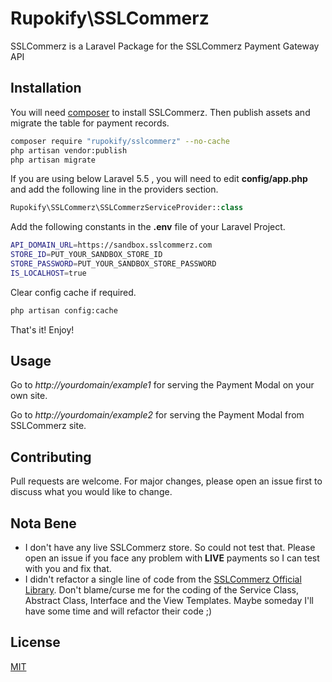 # Rupokify\SSLCommerz

SSLCommerz is a Laravel Package for the SSLCommerz Payment Gateway API

## Installation

You will need [composer](https://getcomposer.org/) to install SSLCommerz. Then publish assets and migrate the table for payment records.

```bash
composer require "rupokify/sslcommerz" --no-cache
php artisan vendor:publish
php artisan migrate
```

If you are using below Laravel 5.5 , you will need to edit **config/app.php** and add the following line in the providers section.

```php
Rupokify\SSLCommerz\SSLCommerzServiceProvider::class
```

Add the following constants in the **.env** file of your Laravel Project.

```bash
API_DOMAIN_URL=https://sandbox.sslcommerz.com
STORE_ID=PUT_YOUR_SANDBOX_STORE_ID
STORE_PASSWORD=PUT_YOUR_SANDBOX_STORE_PASSWORD
IS_LOCALHOST=true
```

Clear config cache if required.

```bash
php artisan config:cache
```

That's it! Enjoy!

## Usage

Go to *http://yourdomain/example1* for serving the Payment Modal on your own site.

Go to *http://yourdomain/example2* for serving the Payment Modal from SSLCommerz site.

## Contributing
Pull requests are welcome. For major changes, please open an issue first to discuss what you would like to change.

## Nota Bene
* I don't have any live SSLCommerz store. So could not test that. Please open an issue if you face any problem with **LIVE** payments so I can test with you and fix that.
* I didn't refactor a single line of code from the [SSLCommerz Official Library](https://github.com/sslcommerz/Integration_in_Laravel-5.6-with-IPN). Don't blame/curse me for the coding of the Service Class, Abstract Class, Interface and the View Templates. Maybe someday I'll have some time and will refactor their code ;)

## License
[MIT](https://opensource.org/licenses/MIT)
